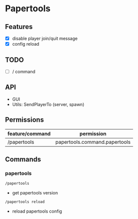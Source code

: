 # Papertools

## Features
- [x] disable player join/quit message
- [x] config reload

## TODO
- [ ] /<server> command

## API
- GUI
- Utils: SendPlayerTo (server, spawn)

## Permissions
| feature/command | permission |
| --- | --- |
| /papertools | papertools.command.papertools |

## Commands

### papertools

```sh
/papertools
```

* get papertools version


```sh
/papertools reload
```

* reload papertools config